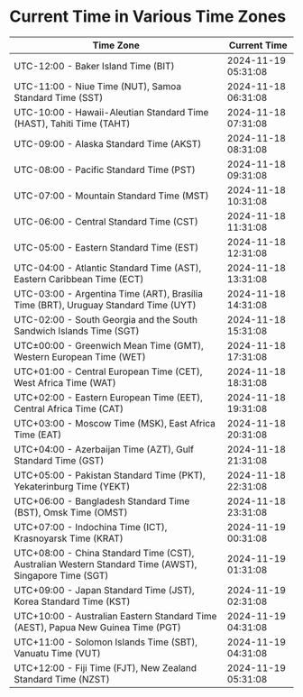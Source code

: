 # Current Time in Various Time Zones

| Time Zone | Current Time |
|-----------|--------------|
| UTC-12:00 - Baker Island Time (BIT) | 2024-11-19 05:31:08 |
| UTC-11:00 - Niue Time (NUT), Samoa Standard Time (SST) | 2024-11-18 06:31:08 |
| UTC-10:00 - Hawaii-Aleutian Standard Time (HAST), Tahiti Time (TAHT) | 2024-11-18 07:31:08 |
| UTC-09:00 - Alaska Standard Time (AKST) | 2024-11-18 08:31:08 |
| UTC-08:00 - Pacific Standard Time (PST) | 2024-11-18 09:31:08 |
| UTC-07:00 - Mountain Standard Time (MST) | 2024-11-18 10:31:08 |
| UTC-06:00 - Central Standard Time (CST) | 2024-11-18 11:31:08 |
| UTC-05:00 - Eastern Standard Time (EST) | 2024-11-18 12:31:08 |
| UTC-04:00 - Atlantic Standard Time (AST), Eastern Caribbean Time (ECT) | 2024-11-18 13:31:08 |
| UTC-03:00 - Argentina Time (ART), Brasília Time (BRT), Uruguay Standard Time (UYT) | 2024-11-18 14:31:08 |
| UTC-02:00 - South Georgia and the South Sandwich Islands Time (SGT) | 2024-11-18 15:31:08 |
| UTC±00:00 - Greenwich Mean Time (GMT), Western European Time (WET) | 2024-11-18 17:31:08 |
| UTC+01:00 - Central European Time (CET), West Africa Time (WAT) | 2024-11-18 18:31:08 |
| UTC+02:00 - Eastern European Time (EET), Central Africa Time (CAT) | 2024-11-18 19:31:08 |
| UTC+03:00 - Moscow Time (MSK), East Africa Time (EAT) | 2024-11-18 20:31:08 |
| UTC+04:00 - Azerbaijan Time (AZT), Gulf Standard Time (GST) | 2024-11-18 21:31:08 |
| UTC+05:00 - Pakistan Standard Time (PKT), Yekaterinburg Time (YEKT) | 2024-11-18 22:31:08 |
| UTC+06:00 - Bangladesh Standard Time (BST), Omsk Time (OMST) | 2024-11-18 23:31:08 |
| UTC+07:00 - Indochina Time (ICT), Krasnoyarsk Time (KRAT) | 2024-11-19 00:31:08 |
| UTC+08:00 - China Standard Time (CST), Australian Western Standard Time (AWST), Singapore Time (SGT) | 2024-11-19 01:31:08 |
| UTC+09:00 - Japan Standard Time (JST), Korea Standard Time (KST) | 2024-11-19 02:31:08 |
| UTC+10:00 - Australian Eastern Standard Time (AEST), Papua New Guinea Time (PGT) | 2024-11-19 04:31:08 |
| UTC+11:00 - Solomon Islands Time (SBT), Vanuatu Time (VUT) | 2024-11-19 04:31:08 |
| UTC+12:00 - Fiji Time (FJT), New Zealand Standard Time (NZST) | 2024-11-19 05:31:08 |
